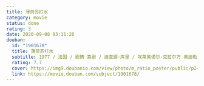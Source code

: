 ```yaml
---
title: 薄荷苏打水
category: movie
status: done
rating: 3
date: 2020-09-08 03:11:26
douban:
  id: "1901678"
  title: 薄荷苏打水
  subtitle: 1977 / 法国 / 剧情 喜剧 / 迪亚娜·库里 / 埃莱奥诺尔·克拉尔万 奥迪勒·米歇尔
  rating: 7.7
  cover: https://img9.doubanio.com/view/photo/m_ratio_poster/public/p2476586106.jpg
  link: https://movie.douban.com/subject/1901678/
---
```


